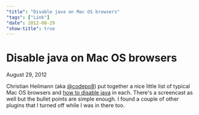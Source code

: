 ```yaml
---
"title": "Disable java on Mac OS browsers"
"tags": ["Link"]
"date": 2012-08-29
"show-title": true
---
```

# Disable java on Mac OS browsers

<p class="datetime">August 29, 2012</p>

Christian Heilmann (aka [@codepo8](https://twitter.com/codepo8)) put together a nice little list of typical Mac OS browsers and [how to disable java](http://christianheilmann.com/2012/08/29/how-to-disable-java-in-all-your-browsers-on-osx-screencast/) in each. There's a screencast as well but the bullet points are simple enough. I found a couple of other plugins that I turned off while I was in there too.
